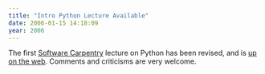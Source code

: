 ```yaml
---
title: "Intro Python Lecture Available"
date: 2006-01-15 14:18:09
year: 2006
---
```

The first <a href="http://www.third-bit.com/swc">Software Carpentry</a> lecture on Python has been revised, and is <a href="http://www.third-bit.com/swc2/lec/py01.html">up on the web</a>.  Comments and criticisms are very welcome.
